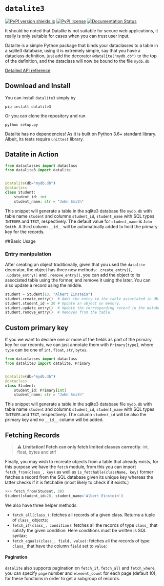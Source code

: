 # `datalite3`

[![PyPI version shields.io](https://img.shields.io/pypi/v/datalite3.svg)](https://pypi.python.org/pypi/datalite3/)
[![PyPI license](https://img.shields.io/pypi/l/datalite3.svg)](https://pypi.python.org/pypi/datalite3/)
[![Documentation Status](https://readthedocs.org/projects/datalite3/badge/?version=latest)](https://datalite3.readthedocs.io/en/latest/?badge=latest)

It should be noted that Datalite is not suitable for secure web applications, it really is only suitable for cases when you can trust user input.

Datalite is a simple Python
package that binds your dataclasses to a table in a sqlite3 database,
using it is extremely simple, say that you have a dataclass definition,
just add the decorator `@datalite("mydb.db")` to the top of the
definition, and the dataclass will now be bound to the file `mydb.db`

[Detailed API reference](https://datalite3.readthedocs.io/en/latest/)

## Download and Install

You can install `datalite3` simply by

```shell script
pip install datalite3
```

Or you can clone the repository and run

```shell script
python setup.py
```

Datalite has no dependencies! As it is built on Python 3.6+ standard library. Albeit, its tests require `unittest` library.

## Datalite in Action

```python
from dataclasses import dataclass
from datalite3 import datalite


@datalite(db="mydb.db")
@dataclass
class Student:
    student_id: int
    student_name: str = "John Smith"
```

This snippet will generate a table in the sqlite3 database file `mydb.db` with
table name `student` and columns `student_id`, `student_name` with SQL types
`INTEGER` and `TEXT`, respectively. The default value for `student_name` is
`John Smith`. A third column `__id__` will be automatically added to hold the
primary key for the records.

##Basic Usage

### Entry manipulation

After creating an object traditionally, given that you used the `datalite` decorator,
the object has three new methods: `.create_entry()`, `.update_entry()`
and `.remove_entry()`, you can add the object to its associated table 
using the former, and remove it using the later. You can also update a record using
the middle.

```python
student = Student(10, "Albert Einstein")
student.create_entry()  # Adds the entry to the table associated in db.db.
student.student_id = 20 # Update an object on memory.
student.update_entry()  # Update the corresponding record in the database.
student.remove_entry()  # Removes from the table.
```


## Custom primary key

If you we want to declare one or more of the fields as part of the primary key for our
records, we can just annotate them with `Primary[type]`, where `type` can be one of 
`int`, `float`, `str`, `bytes`.

```python
from dataclasses import dataclass
from datalite3 import datalite, Primary


@datalite(db="mydb.db")
@dataclass
class Student:
    student_id: Primary[int]
    student_name: str = "John Smith"
```

This snippet will generate a table in the sqlite3 database file `mydb.db` with
table name `student` and columns `student_id`, `student_name` with SQL types
`INTEGER` and `TEXT`, respectively. The column `student_id` will be also the primary
key and no `__id__` column will be added.



## Fetching Records
> :warning: **Limitation! Fetch can only fetch limited classes correctly**: int, float, bytes and str!

Finally, you may wish to recreate objects from a table that already exists, for
this purpose we have the `fetch` module, from this you can import `
fetch_from(class_, key)` as well as `is_fetchable(className, key)` 
former fetches a record from the SQL database given its unique key 
whereas the latter checks if it is fetchable (most likely to check if it exists.)

```python
>>> fetch_from(Student, 20)
Student(student_id=20, student_name='Albert Einstein')
```

We also have three helper methods:
- `fetch_all(class_)`: fetches all records of a given class. Returns a tuple of `class_` objects;
- `fetch_if(class_, condition)`: fetches all the records of type `class_` that satisfy the given 
condition. Here conditions must be written is SQL syntax;
- `fetch_equals(class_, field, value)`: fetches all the records of type `class_` that have the 
column `field` set to `value`;

#### Pagination

`datalite` also supports pagination on `fetch_if`, `fetch_all` and `fetch_where`,
you can specify `page` number and `element_count` for each page (default 10), for
these functions in order to get a subgroup of records.
